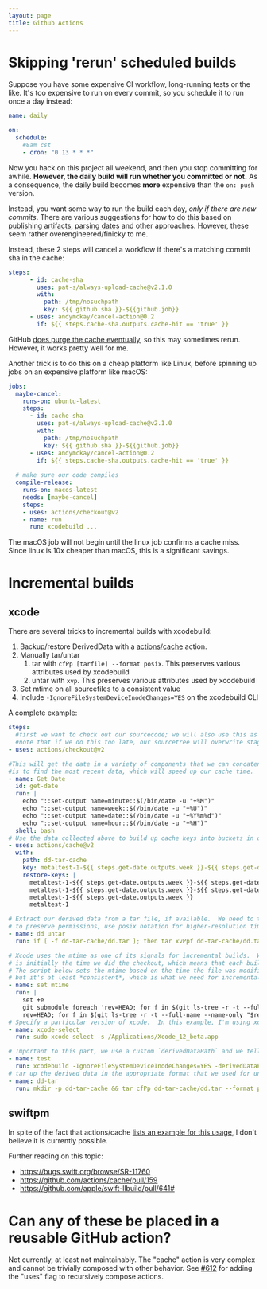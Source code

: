 ```yaml
---
layout: page
title: Github Actions
---
```


# Skipping 'rerun' scheduled builds

Suppose you have some expensive CI workflow, long-running tests or the like.  It's too expensive to run on every commit, so you schedule it to run once a day instead:

```yaml
name: daily

on:
  schedule: 
    #8am cst
    - cron: "0 13 * * *"
```

Now you hack on this project all weekend, and then you stop committing for awhile.  **However, the daily build will run whether you committed or not.**  As a consequence, the daily build becomes **more** expensive than the `on: push` version.

Instead, you want some way to run the build each day, *only if there are new commits*.  There are various suggestions for how to do this based on [publishing artifacts](https://github.community/t/skip-github-action-workflow-if-it-has-been-executed-before-on-the-same-commit/16367/3), [parsing dates](https://stackoverflow.com/a/63023602/116834) and other approaches.  However, these seem rather overengineered/finicky to me.

Instead, these 2 steps will cancel a workflow if there's a matching commit sha in the cache:

```yaml
steps:
      - id: cache-sha
        uses: pat-s/always-upload-cache@v2.1.0
        with:
          path: /tmp/nosuchpath
          key: ${{ github.sha }}-${{github.job}}
      - uses: andymckay/cancel-action@0.2
        if: ${{ steps.cache-sha.outputs.cache-hit == 'true' }}
```

GitHub [does purge the cache eventually](https://github.com/actions/cache#cache-limits), so this may sometimes rerun.  However, it works pretty well for me.

Another trick is to do this on a cheap platform like Linux, before spinning up jobs on an expensive platform like macOS:

```yaml
jobs:
  maybe-cancel:
    runs-on: ubuntu-latest
    steps:
      - id: cache-sha
        uses: pat-s/always-upload-cache@v2.1.0
        with:
          path: /tmp/nosuchpath
          key: ${{ github.sha }}-${{github.job}}
      - uses: andymckay/cancel-action@0.2
        if: ${{ steps.cache-sha.outputs.cache-hit == 'true' }}
        
  # make sure our code compiles
  compile-release:
    runs-on: macos-latest
    needs: [maybe-cancel]
    steps:
    - uses: actions/checkout@v2
    - name: run
      run: xcodebuild ...
```

The macOS job will not begin until the linux job confirms a cache miss.  Since linux is 10x cheaper than macOS, this is a significant savings.

# Incremental builds

## xcode

There are several tricks to incremental builds with xcodebuild:

1.  Backup/restore DerivedData with a [actions/cache](https://github.com/actions/cache) action.
2.  Manually tar/untar
    1.  tar with `cfPp [tarfile] --format posix`.  This preserves various attributes used by xcodebuild
    2.  untar with `xvp`.  This preserves various attributes used by xcodebuild
3.  Set mtime on all sourcefiles to a consistent value
4.  Include `-IgnoreFileSystemDeviceInodeChanges=YES` on the xcodebuild CLI

A complete example:

```yaml
steps:
  #first we want to check out our sourcecode; we will also use this as a staging area for caches.
  #note that if we do this too late, our sourcetree will overwrite staging data.
- uses: actions/checkout@v2

#This will get the date in a variety of components that we can concatenate manually.  Goal
#is to find the most recent data, which will speed up our cache time.
- name: Get Date
  id: get-date
  run: |
    echo "::set-output name=minute::$(/bin/date -u "+%M")"
    echo "::set-output name=week::$(/bin/date -u "+%U")"
    echo "::set-output name=date::$(/bin/date -u "+%Y%m%d")"
    echo "::set-output name=hour::$(/bin/date -u "+%H")"
  shell: bash
# Use the data collected above to build up cache keys into buckets in order of preference
- uses: actions/cache@v2
  with:
    path: dd-tar-cache
    key: metaltest-1-${{ steps.get-date.outputs.week }}-${{ steps.get-date.outputs.date }}-${{ steps.get-date.outputs.hour }}-${{ steps.get-date.outputs.minute }}
    restore-keys: |
      metaltest-1-${{ steps.get-date.outputs.week }}-${{ steps.get-date.outputs.date }}-${{ steps.get-date.outputs.hour }}
      metaltest-1-${{ steps.get-date.outputs.week }}-${{ steps.get-date.outputs.date }}
      metaltest-1-${{ steps.get-date.outputs.week }}
      metaltest-1

# Extract our derived data from a tar file, if available.  We need to tar in its own step
# to preserve permissions, use posix notation for higher-resolution timestamps, etc
- name: dd untar
  run: if [ -f dd-tar-cache/dd.tar ]; then tar xvPpf dd-tar-cache/dd.tar; else echo "No cache file"; fi

# Xcode uses the mtime as one of its signals for incremental builds.  When we check out a repository, the mtime
# is initially the time we did the checkout, which means that each build will be 'new'.
# The script below sets the mtime based on the time the file was modified in git.  It's not exact,
# but it's at least *consistent*, which is what we need for incremental builds.
- name: set mtime
  run: |
    set +e
    git submodule foreach 'rev=HEAD; for f in $(git ls-tree -r -t --full-name --name-only "$rev") ; do     touch -t $(git log --pretty=format:%cd --date=format:%Y%m%d%H%M.%S -1 "$rev" -- "$f") "$f"; done'
    rev=HEAD; for f in $(git ls-tree -r -t --full-name --name-only "$rev") ; do     touch -t $(git log --pretty=format:%cd --date=format:%Y%m%d%H%M.%S -1 "$rev" -- "$f") "$f"; done
# Specify a particular version of xcode.  In this example, I'm using xcode 12 beta
- name: xcode-select
  run: sudo xcode-select -s /Applications/Xcode_12_beta.app

# Important to this part, we use a custom `derivedDataPath` and we tell xcode to ignore inode changes.
- name: test
  run: xcodebuild -IgnoreFileSystemDeviceInodeChanges=YES -derivedDataPath localDerivedData -scheme "MyScheme" | xcpretty && exit ${PIPESTATUS[0]}
# tar up the derived data in the appropriate format that we used for untarring above.
- name: dd-tar
  run: mkdir -p dd-tar-cache && tar cfPp dd-tar-cache/dd.tar --format posix localDerivedData
```

## swiftpm

In spite of the fact that actions/cache [lists an example for this usage](https://github.com/actions/cache/blob/main/examples.md#swift---swift-package-manager), I don't believe it is currently possible.

Further reading on this topic:
* https://bugs.swift.org/browse/SR-11760
* https://github.com/actions/cache/pull/159
* https://github.com/apple/swift-llbuild/pull/641#



# Can any of these be placed in a reusable GitHub action?

Not currently, at least not maintainably.  The "cache" action is very complex and cannot be trivially composed with other behavior.  See [#612](https://github.com/actions/runner/pull/612) for adding the "uses" flag to recursively compose actions.

